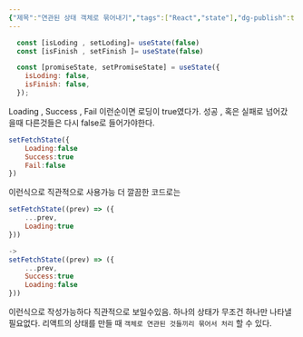 ```yaml
---
{"제목":"연관된 상태 객체로 묶어내기","tags":["React","state"],"dg-publish":true,"permalink":"/공부/React/연관된 상태 객체로 묶어내기/","dgPassFrontmatter":true}
---
```




```jsx
  const [isLoding , setLoding]= useState(false)  
  const [isFinish , setFinish ]= useState(false)
```


```jsx
  const [promiseState, setPromiseState] = useState({
    isLoding: false,
    isFinish: false,
  });
```

Loading  , Success , Fail 이런순이면 로딩이 true였다가. 성공 , 혹은 실패로 넘어갔을때 다른것들은 다시 false로 들어가야한다.

```jsx
setFetchState({
	Loading:false
	Success:true
	Fail:false
})
```

이런식으로 직관적으로 사용가능 더 깔끔한 코드로는

```jsx
setFetchState((prev) => ({
	...prev,
	Loading:true
}))

-> 
setFetchState((prev) => ({
	...prev,
	Success:true
	Loading:false
}))
```

이런식으로 작성가능하다 직관적으로 보일수있음.
하나의 상태가 무조건 하나만 나타낼 필요없다.
리액트의 상태를 만들 때 `객체로 연관된 것들끼리 묶어서 처리` 할 수 있다.
